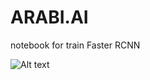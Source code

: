 # ARABI.AI
notebook for train  Faster RCNN

![Alt text]([images/example.pn](https://www.google.com/imgres?q=faster%20rcnn&imgurl=https%3A%2F%2Fproduction-media.paperswithcode.com%2Fmethods%2FScreen_Shot_2020-05-24_at_5.10.31_PM.png&imgrefurl=https%3A%2F%2Fpaperswithcode.com%2Fmethod%2Ffaster-r-cnn&docid=rnR_hHfjJmWBdM&tbnid=FBp-RucTjgQCSM&vet=12ahUKEwjl2oLI4NeOAxV-UaQEHa1CJfwQM3oECBcQAA..i&w=644&h=674&hcb=2&ved=2ahUKEwjl2oLI4NeOAxV-UaQEHa1CJfwQM3oECBcQAA))
